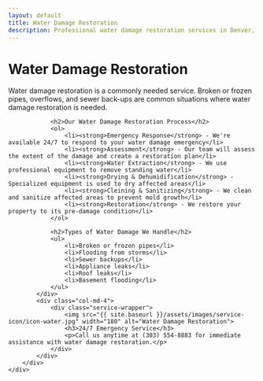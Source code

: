```yaml
---
layout: default
title: Water Damage Restoration
description: Professional water damage restoration services in Denver, Colorado. We handle everything from broken pipes to sewer backups.
---
```


<div class="section">
    <div class="container">
        <div class="row">
            <div class="col-md-8">
                <h1>Water Damage Restoration</h1>
                <p>Water damage restoration is a commonly needed service. Broken or frozen pipes, overflows, and sewer back-ups are common situations where water damage restoration is needed.</p>
                
                <h2>Our Water Damage Restoration Process</h2>
                <ol>
                    <li><strong>Emergency Response</strong> - We're available 24/7 to respond to your water damage emergency</li>
                    <li><strong>Assessment</strong> - Our team will assess the extent of the damage and create a restoration plan</li>
                    <li><strong>Water Extraction</strong> - We use professional equipment to remove standing water</li>
                    <li><strong>Drying & Dehumidification</strong> - Specialized equipment is used to dry affected areas</li>
                    <li><strong>Cleining & Sanitizing</strong> - We clean and sanitize affected areas to prevent mold growth</li>
                    <li><strong>Restoration</strong> - We restore your property to its pre-damage condition</li>
                </ol>

                <h2>Types of Water Damage We Handle</h2>
                <ul>
                    <li>Broken or frozen pipes</li>
                    <li>Flooding from storms</li>
                    <li>Sewer backups</li>
                    <li>Appliance leaks</li>
                    <li>Roof leaks</li>
                    <li>Basement flooding</li>
                </ul>
            </div>
            <div class="col-md-4">
                <div class="service-wrapper">
                    <img src="{{ site.baseurl }}/assets/images/service-icon/icon-water.jpg" width="180" alt="Water Damage Restoration">
                    <h3>24/7 Emergency Service</h3>
                    <p>Call us anytime at (303) 554-8883 for immediate assistance with water damage restoration.</p>
                </div>
            </div>
        </div>
    </div>
</div> 